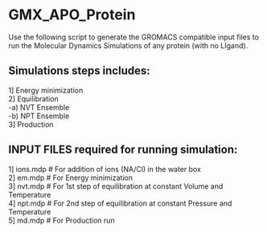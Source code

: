 # GMX_APO_Protein

Use the following script to generate the GROMACS compatible input files to run the Molecular Dynamics Simulations of any protein (with no LIgand).
## Simulations steps includes:
1] Energy minimization <br>
2] Equilibration <br>
  -a) NVT Ensemble <br>
  -b) NPT Ensemble <br>
3] Production <br>

## INPUT FILES required for running simulation:
1] ions.mdp # For addition of ions (NA/Cl) in the water box <br>
2] em.mdp   # For Energy minimization <br>
3] nvt.mdp  # For 1st step of equilibration at constant Volume and Temperature <br>
4] npt.mdp  # For 2nd step of equilibration at constant Pressure and Temperature <br>
5] md.mdp   # For Production run <br>

